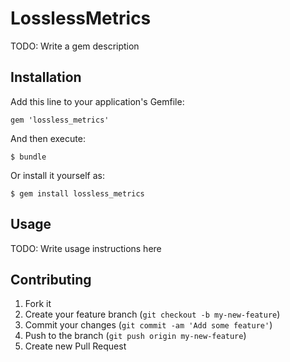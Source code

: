# LosslessMetrics

TODO: Write a gem description

## Installation

Add this line to your application's Gemfile:

    gem 'lossless_metrics'

And then execute:

    $ bundle

Or install it yourself as:

    $ gem install lossless_metrics

## Usage

TODO: Write usage instructions here

## Contributing

1. Fork it
2. Create your feature branch (`git checkout -b my-new-feature`)
3. Commit your changes (`git commit -am 'Add some feature'`)
4. Push to the branch (`git push origin my-new-feature`)
5. Create new Pull Request
